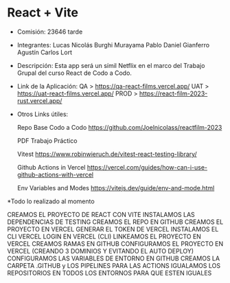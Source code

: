 # React + Vite

* Comisión:  23646 tarde

* Integrantes:
Lucas Nicolás Burghi Murayama
Pablo Daniel Gianferro
Agustín Carlos Lort

* Descripción: Esta app será un símil Netflix en el marco del Trabajo Grupal del curso React de Codo a Codo.

* Link de la Aplicación:
    QA > https://qa-react-films.vercel.app/
    UAT > https://uat-react-films.vercel.app/
    PROD > https://react-film-2023-rust.vercel.app/

* Otros Links útiles:

    Repo Base Codo a Codo
    https://github.com/Joelnicolass/reactfilm-2023

    PDF Trabajo Práctico

    Vitest
    https://www.robinwieruch.de/vitest-react-testing-library/ 

    Github Actions in Vercel
    https://vercel.com/guides/how-can-i-use-github-actions-with-vercel

    Env Variables and Modes
    https://vitejs.dev/guide/env-and-mode.html

*Todo lo realizado al momento

CREAMOS EL PROYECTO DE REACT CON VITE
INSTALAMOS LAS DEPENDENCIAS DE TESTING
CREAMOS EL REPO EN GITHUB
CREAMOS EL PROYECTO EN VERCEL
GENERAR EL TOKEN DE VERCEL
INSTALAMOS EL CLI VERCEL
LOGIN EN VERCEL (CLI)
LINKEAMOS EL PROYECTO EN VERCEL
CREAMOS RAMAS EN GITHUB
CONFIGURAMOS EL PROYECTO EN VERCEL (CREANDO 3 DOMINIOS Y EVITANDO EL AUTO DEPLOY)
CONFIGURAMOS LAS VARIABLES DE ENTORNO EN GITHUB
CREAMOS LA CARPETA .GITHUB y LOS PIPELINES PARA LAS ACTIONS
IGUALAMOS LOS REPOSITORIOS EN TODOS LOS ENTORNOS PARA QUE ESTEN IGUALES